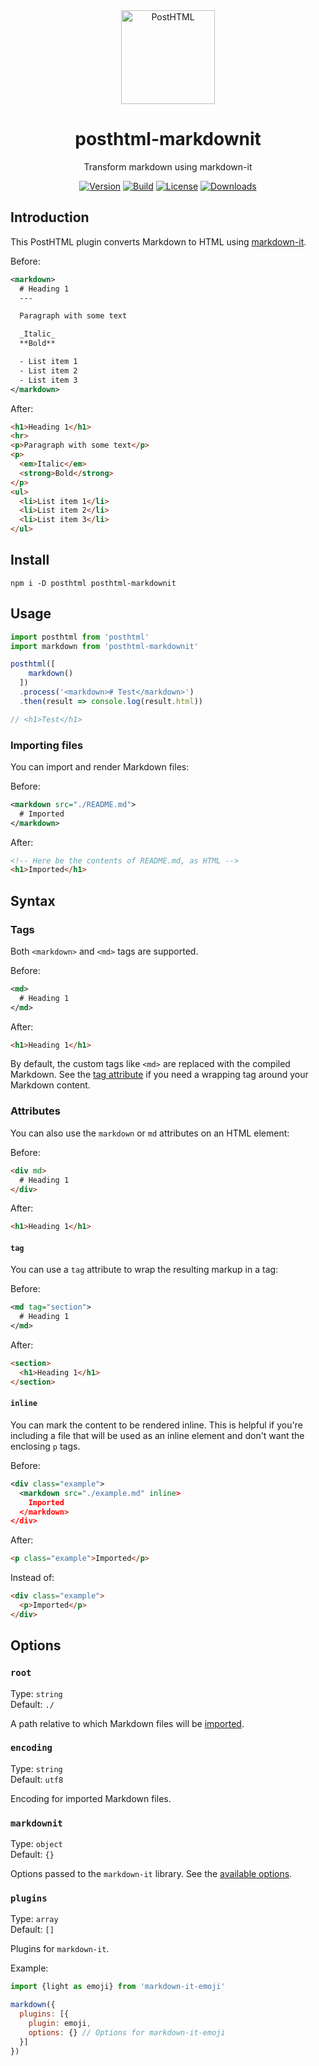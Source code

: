 <div align="center">
  <img width="150" height="150" title="PostHTML" src="https://posthtml.github.io/posthtml/logo.svg">
  <h1>posthtml-markdownit</h1>
  <p>Transform markdown using markdown-it</p>

  [![Version][npm-version-shield]][npm]
  [![Build][github-ci-shield]][github-ci]
  [![License][license-shield]][license]
  [![Downloads][npm-stats-shield]][npm-stats]
</div>

## Introduction

This PostHTML plugin converts Markdown to HTML using [markdown-it](https://github.com/markdown-it/markdown-it).

Before:

```xml
<markdown>
  # Heading 1
  ---

  Paragraph with some text

  _Italic_
  **Bold**

  - List item 1
  - List item 2
  - List item 3
</markdown>
```

After:

```html
<h1>Heading 1</h1>
<hr>
<p>Paragraph with some text</p>
<p>
  <em>Italic</em>
  <strong>Bold</strong>
</p>
<ul>
  <li>List item 1</li>
  <li>List item 2</li>
  <li>List item 3</li>
</ul>
```

## Install

```
npm i -D posthtml posthtml-markdownit
```

## Usage

```js
import posthtml from 'posthtml'
import markdown from 'posthtml-markdownit'

posthtml([
    markdown()
  ])
  .process('<markdown># Test</markdown>')
  .then(result => console.log(result.html))

// <h1>Test</h1>
```

### Importing files

You can import and render Markdown files:

Before:

```xml
<markdown src="./README.md">
  # Imported
</markdown>
```

After:

```html
<!-- Here be the contents of README.md, as HTML -->
<h1>Imported</h1>
```

## Syntax

### Tags

Both `<markdown>` and `<md>` tags are supported.

Before:

```xml
<md>
  # Heading 1
</md>
```

After:

```html
<h1>Heading 1</h1>
```

By default, the custom tags like `<md>` are replaced with the compiled Markdown. See the [tag attribute](#tag) if you need a wrapping tag around your Markdown content.

### Attributes

You can also use the `markdown` or `md` attributes on an HTML element:

Before:

```html
<div md>
  # Heading 1
</div>
```

After:

```html
<h1>Heading 1</h1>
```

#### `tag`

You can use a `tag` attribute to wrap the resulting markup in a tag:

Before:

```xml
<md tag="section">
  # Heading 1
</md>
```

After:

```html
<section>
  <h1>Heading 1</h1>
</section>
```

#### `inline`

You can mark the content to be rendered inline. This is helpful if you're including a file that will be used as an inline element and don't want the enclosing `p` tags.

Before:

```xml
<div class="example">
  <markdown src="./example.md" inline>
    Imported
  </markdown>
</div>
```

After:

```html
<p class="example">Imported</p>
```

Instead of:

```html
<div class="example">
  <p>Imported</p>
</div>
```

## Options

### `root`

Type: `string`\
Default: `./`

A path relative to which Markdown files will be [imported](#importing-files).

### `encoding`

Type: `string`\
Default: `utf8`

Encoding for imported Markdown files.

### `markdownit`

Type: `object`\
Default: `{}`

Options passed to the `markdown-it` library. See the [available options](https://github.com/markdown-it/markdown-it#init-with-presets-and-options).

### `plugins`

Type: `array`\
Default: `[]`

Plugins for `markdown-it`.

Example:

```js
import {light as emoji} from 'markdown-it-emoji'

markdown({
  plugins: [{
    plugin: emoji,
    options: {} // Options for markdown-it-emoji
  }]
})
```

[npm]: https://www.npmjs.com/package/posthtml-markdownit
[npm-version-shield]: https://img.shields.io/npm/v/posthtml-markdownit.svg
[npm-stats]: http://npm-stat.com/charts.html?package=posthtml-markdownit
[npm-stats-shield]: https://img.shields.io/npm/dt/posthtml-markdownit.svg
[github-ci]: https://github.com/posthtml/posthtml-markdownit/actions/workflows/nodejs.yml
[github-ci-shield]: https://github.com/posthtml/posthtml-markdownit/actions/workflows/nodejs.yml/badge.svg
[license]: ./LICENSE
[license-shield]: https://img.shields.io/npm/l/posthtml-markdownit.svg
